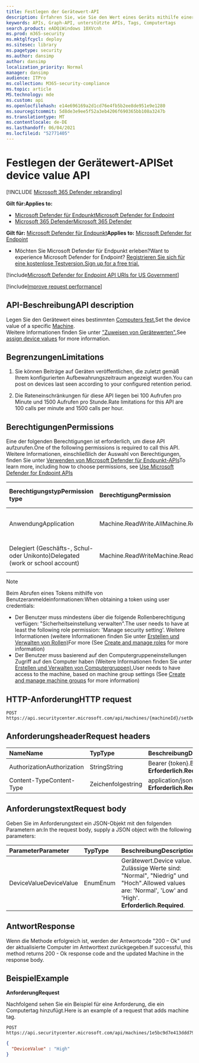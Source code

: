 ```yaml
---
title: Festlegen der Gerätewert-API
description: Erfahren Sie, wie Sie den Wert eines Geräts mithilfe einer Microsoft Defender für Endpunkt-API angeben.
keywords: APIs, Graph-API, unterstützte APIs, Tags, Computertags
search.product: eADQiWindows 10XVcnh
ms.prod: m365-security
ms.mktglfcycl: deploy
ms.sitesec: library
ms.pagetype: security
ms.author: dansimp
author: dansimp
localization_priority: Normal
manager: dansimp
audience: ITPro
ms.collection: M365-security-compliance
ms.topic: article
MS.technology: mde
ms.custom: api
ms.openlocfilehash: e14e696169a2d1cd76e4fb5b2ee8de951e9e1280
ms.sourcegitcommit: 5d8de3e9ee5f52a3eb4206f690365bb108a3247b
ms.translationtype: MT
ms.contentlocale: de-DE
ms.lasthandoff: 06/04/2021
ms.locfileid: "52771405"
---
```

# <a name="set-device-value-api"></a><span data-ttu-id="4ba62-104">Festlegen der Gerätewert-API</span><span class="sxs-lookup"><span data-stu-id="4ba62-104">Set device value API</span></span>

[!INCLUDE [Microsoft 365 Defender rebranding](../../includes/microsoft-defender.md)]

<span data-ttu-id="4ba62-105">**Gilt für:**</span><span class="sxs-lookup"><span data-stu-id="4ba62-105">**Applies to:**</span></span>
- [<span data-ttu-id="4ba62-106">Microsoft Defender für Endpunkt</span><span class="sxs-lookup"><span data-stu-id="4ba62-106">Microsoft Defender for Endpoint</span></span>](https://go.microsoft.com/fwlink/p/?linkid=2154037)
- [<span data-ttu-id="4ba62-107">Microsoft 365 Defender</span><span class="sxs-lookup"><span data-stu-id="4ba62-107">Microsoft 365 Defender</span></span>](https://go.microsoft.com/fwlink/?linkid=2118804)

<span data-ttu-id="4ba62-108">**Gilt für:** [Microsoft Defender für Endpunkt](https://go.microsoft.com/fwlink/?linkid=2154037)</span><span class="sxs-lookup"><span data-stu-id="4ba62-108">**Applies to:** [Microsoft Defender for Endpoint](https://go.microsoft.com/fwlink/?linkid=2154037)</span></span>

- <span data-ttu-id="4ba62-109">Möchten Sie Microsoft Defender für Endpunkt erleben?</span><span class="sxs-lookup"><span data-stu-id="4ba62-109">Want to experience Microsoft Defender for Endpoint?</span></span> [<span data-ttu-id="4ba62-110">Registrieren Sie sich für eine kostenlose Testversion.</span><span class="sxs-lookup"><span data-stu-id="4ba62-110">Sign up for a free trial.</span></span>](https://www.microsoft.com/microsoft-365/windows/microsoft-defender-atp?ocid=docs-wdatp-exposedapis-abovefoldlink) 

[!include[Microsoft Defender for Endpoint API URIs for US Government](../../includes/microsoft-defender-api-usgov.md)]

[!include[Improve request performance](../../includes/improve-request-performance.md)]


## <a name="api-description"></a><span data-ttu-id="4ba62-111">API-Beschreibung</span><span class="sxs-lookup"><span data-stu-id="4ba62-111">API description</span></span>

<span data-ttu-id="4ba62-112">Legen Sie den Gerätewert eines bestimmten [Computers fest.](machine.md)</span><span class="sxs-lookup"><span data-stu-id="4ba62-112">Set the device value of a specific [Machine](machine.md).</span></span><br>
<span data-ttu-id="4ba62-113">Weitere Informationen finden Sie unter ["Zuweisen von Gerätewerten".](tvm-assign-device-value.md)</span><span class="sxs-lookup"><span data-stu-id="4ba62-113">See [assign device values](tvm-assign-device-value.md) for more information.</span></span>

## <a name="limitations"></a><span data-ttu-id="4ba62-114">Begrenzungen</span><span class="sxs-lookup"><span data-stu-id="4ba62-114">Limitations</span></span>

1. <span data-ttu-id="4ba62-115">Sie können Beiträge auf Geräten veröffentlichen, die zuletzt gemäß Ihrem konfigurierten Aufbewahrungszeitraum angezeigt wurden.</span><span class="sxs-lookup"><span data-stu-id="4ba62-115">You can post on devices last seen according to your configured retention period.</span></span>

2. <span data-ttu-id="4ba62-116">Die Rateneinschränkungen für diese API liegen bei 100 Aufrufen pro Minute und 1500 Aufrufen pro Stunde.</span><span class="sxs-lookup"><span data-stu-id="4ba62-116">Rate limitations for this API are 100 calls per minute and 1500 calls per hour.</span></span>


## <a name="permissions"></a><span data-ttu-id="4ba62-117">Berechtigungen</span><span class="sxs-lookup"><span data-stu-id="4ba62-117">Permissions</span></span>

<span data-ttu-id="4ba62-118">Eine der folgenden Berechtigungen ist erforderlich, um diese API aufzurufen.</span><span class="sxs-lookup"><span data-stu-id="4ba62-118">One of the following permissions is required to call this API.</span></span> <span data-ttu-id="4ba62-119">Weitere Informationen, einschließlich der Auswahl von Berechtigungen, finden Sie unter [Verwenden von Microsoft Defender für Endpunkt-APIs](apis-intro.md)</span><span class="sxs-lookup"><span data-stu-id="4ba62-119">To learn more, including how to choose permissions, see [Use Microsoft Defender for Endpoint APIs](apis-intro.md)</span></span>

<span data-ttu-id="4ba62-120">Berechtigungstyp</span><span class="sxs-lookup"><span data-stu-id="4ba62-120">Permission type</span></span> |    <span data-ttu-id="4ba62-121">Berechtigung</span><span class="sxs-lookup"><span data-stu-id="4ba62-121">Permission</span></span>    |    <span data-ttu-id="4ba62-122">Anzeigename der Berechtigung</span><span class="sxs-lookup"><span data-stu-id="4ba62-122">Permission display name</span></span>
:---|:---|:---
<span data-ttu-id="4ba62-123">Anwendung</span><span class="sxs-lookup"><span data-stu-id="4ba62-123">Application</span></span> |    <span data-ttu-id="4ba62-124">Machine.ReadWrite.All</span><span class="sxs-lookup"><span data-stu-id="4ba62-124">Machine.ReadWrite.All</span></span> |    <span data-ttu-id="4ba62-125">"Alle Computerinformationen lesen und schreiben"</span><span class="sxs-lookup"><span data-stu-id="4ba62-125">'Read and write all machine information'</span></span>
<span data-ttu-id="4ba62-126">Delegiert (Geschäfts-, Schul- oder Unikonto)</span><span class="sxs-lookup"><span data-stu-id="4ba62-126">Delegated (work or school account)</span></span> | <span data-ttu-id="4ba62-127">Machine.ReadWrite</span><span class="sxs-lookup"><span data-stu-id="4ba62-127">Machine.ReadWrite</span></span> | <span data-ttu-id="4ba62-128">"Lesen und Schreiben von Computerinformationen"</span><span class="sxs-lookup"><span data-stu-id="4ba62-128">'Read and write machine information'</span></span>

>[!Note]
> <span data-ttu-id="4ba62-129">Beim Abrufen eines Tokens mithilfe von Benutzeranmeldeinformationen:</span><span class="sxs-lookup"><span data-stu-id="4ba62-129">When obtaining a token using user credentials:</span></span>
>
>- <span data-ttu-id="4ba62-130">Der Benutzer muss mindestens über die folgende Rollenberechtigung verfügen: "Sicherheitseinstellung verwalten".</span><span class="sxs-lookup"><span data-stu-id="4ba62-130">The user needs to have at least the following role permission: 'Manage security setting'.</span></span> <span data-ttu-id="4ba62-131">Weitere Informationen (weitere Informationen finden Sie unter [Erstellen und Verwalten von Rollen)](user-roles.md)</span><span class="sxs-lookup"><span data-stu-id="4ba62-131">For more  (See [Create and manage roles](user-roles.md) for more information)</span></span>
>- <span data-ttu-id="4ba62-132">Der Benutzer muss basierend auf den Computergruppeneinstellungen Zugriff auf den Computer haben (Weitere Informationen finden Sie unter [Erstellen und Verwalten von Computergruppen).](machine-groups.md)</span><span class="sxs-lookup"><span data-stu-id="4ba62-132">User needs to have access to the machine, based on machine group settings (See [Create and manage machine groups](machine-groups.md) for more information)</span></span>

## <a name="http-request"></a><span data-ttu-id="4ba62-133">HTTP-Anforderung</span><span class="sxs-lookup"><span data-stu-id="4ba62-133">HTTP request</span></span>

```http
POST https://api.securitycenter.microsoft.com/api/machines/{machineId}/setDeviceValue
```

## <a name="request-headers"></a><span data-ttu-id="4ba62-134">Anforderungsheader</span><span class="sxs-lookup"><span data-stu-id="4ba62-134">Request headers</span></span>

<span data-ttu-id="4ba62-135">Name</span><span class="sxs-lookup"><span data-stu-id="4ba62-135">Name</span></span> | <span data-ttu-id="4ba62-136">Typ</span><span class="sxs-lookup"><span data-stu-id="4ba62-136">Type</span></span> | <span data-ttu-id="4ba62-137">Beschreibung</span><span class="sxs-lookup"><span data-stu-id="4ba62-137">Description</span></span>
:---|:---|:---
<span data-ttu-id="4ba62-138">Authorization</span><span class="sxs-lookup"><span data-stu-id="4ba62-138">Authorization</span></span> | <span data-ttu-id="4ba62-139">String</span><span class="sxs-lookup"><span data-stu-id="4ba62-139">String</span></span> | <span data-ttu-id="4ba62-140">Bearer {token}.</span><span class="sxs-lookup"><span data-stu-id="4ba62-140">Bearer {token}.</span></span> <span data-ttu-id="4ba62-141">**Erforderlich**.</span><span class="sxs-lookup"><span data-stu-id="4ba62-141">**Required**.</span></span>
<span data-ttu-id="4ba62-142">Content-Type</span><span class="sxs-lookup"><span data-stu-id="4ba62-142">Content-Type</span></span> | <span data-ttu-id="4ba62-143">Zeichenfolge</span><span class="sxs-lookup"><span data-stu-id="4ba62-143">string</span></span> | <span data-ttu-id="4ba62-144">application/json.</span><span class="sxs-lookup"><span data-stu-id="4ba62-144">application/json.</span></span> <span data-ttu-id="4ba62-145">**Erforderlich**.</span><span class="sxs-lookup"><span data-stu-id="4ba62-145">**Required**.</span></span>

## <a name="request-body"></a><span data-ttu-id="4ba62-146">Anforderungstext</span><span class="sxs-lookup"><span data-stu-id="4ba62-146">Request body</span></span>

<span data-ttu-id="4ba62-147">Geben Sie im Anforderungstext ein JSON-Objekt mit den folgenden Parametern an:</span><span class="sxs-lookup"><span data-stu-id="4ba62-147">In the request body, supply a JSON object with the following parameters:</span></span>

<span data-ttu-id="4ba62-148">Parameter</span><span class="sxs-lookup"><span data-stu-id="4ba62-148">Parameter</span></span> |    <span data-ttu-id="4ba62-149">Typ</span><span class="sxs-lookup"><span data-stu-id="4ba62-149">Type</span></span>    | <span data-ttu-id="4ba62-150">Beschreibung</span><span class="sxs-lookup"><span data-stu-id="4ba62-150">Description</span></span>
:---|:---|:---
<span data-ttu-id="4ba62-151">DeviceValue</span><span class="sxs-lookup"><span data-stu-id="4ba62-151">DeviceValue</span></span> |    <span data-ttu-id="4ba62-152">Enum</span><span class="sxs-lookup"><span data-stu-id="4ba62-152">Enum</span></span> |    <span data-ttu-id="4ba62-153">Gerätewert.</span><span class="sxs-lookup"><span data-stu-id="4ba62-153">Device value.</span></span> <span data-ttu-id="4ba62-154">Zulässige Werte sind: "Normal", "Niedrig" und "Hoch".</span><span class="sxs-lookup"><span data-stu-id="4ba62-154">Allowed values are: 'Normal', 'Low' and 'High'.</span></span> <span data-ttu-id="4ba62-155">**Erforderlich**.</span><span class="sxs-lookup"><span data-stu-id="4ba62-155">**Required**.</span></span>

## <a name="response"></a><span data-ttu-id="4ba62-156">Antwort</span><span class="sxs-lookup"><span data-stu-id="4ba62-156">Response</span></span>

<span data-ttu-id="4ba62-157">Wenn die Methode erfolgreich ist, werden der Antwortcode "200 – Ok" und der aktualisierte Computer im Antworttext zurückgegeben.</span><span class="sxs-lookup"><span data-stu-id="4ba62-157">If successful, this method returns 200 - Ok response code and the updated Machine in the response body.</span></span>

## <a name="example"></a><span data-ttu-id="4ba62-158">Beispiel</span><span class="sxs-lookup"><span data-stu-id="4ba62-158">Example</span></span>

<span data-ttu-id="4ba62-159">**Anforderung**</span><span class="sxs-lookup"><span data-stu-id="4ba62-159">**Request**</span></span>

<span data-ttu-id="4ba62-160">Nachfolgend sehen Sie ein Beispiel für eine Anforderung, die ein Computertag hinzufügt.</span><span class="sxs-lookup"><span data-stu-id="4ba62-160">Here is an example of a request that adds machine tag.</span></span>

```http
POST https://api.securitycenter.microsoft.com/api/machines/1e5bc9d7e413ddd7902c2932e418702b84d0cc07/setDeviceValue
```

```json
{
  "DeviceValue" : "High"
}
```
